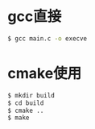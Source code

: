 # gcc直接
```bash
$ gcc main.c -o execve
```

# cmake使用
```bash
$ mkdir build
$ cd build
$ cmake ..
$ make
```